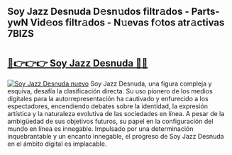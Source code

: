 ## Soy Jazz Desnuda D𝚎sn𝚞dos filtr𝚊dos - Parts-ywN Vid𝚎os filtr𝚊dos - N𝚞evas f𝚘tos atr𝚊ctivas 7BlZS

# <h2><a href="http://mb6zhy.tromn.icu/?c=Soy+Jazz+Desnuda">🔗👉👉👉 Soy Jazz Desnuda 🔗🔗</a></h2>

[![Soy Jazz Desnuda nuevo](https://i.imgur.com/pEAQMta.gif)](http://mb6zhy.tromn.icu/?c=Soy+Jazz+Desnuda)
Soy Jazz Desnuda, una figura compleja y esquiva, desafía la clasificación directa. Su uso pionero de los medios digitales para la autorrepresentación ha cautivado y enfurecido a los espectadores, encendiendo debates sobre la identidad, la expresión artística y la naturaleza evolutiva de las sociedades en línea. A pesar de la ambigüedad de sus objetivos futuros, su papel en la configuración del mundo en línea es innegable. Impulsado por una determinación inquebrantable y un encanto innegable, el progreso de Soy Jazz Desnuda en el ámbito digital es implacable.
